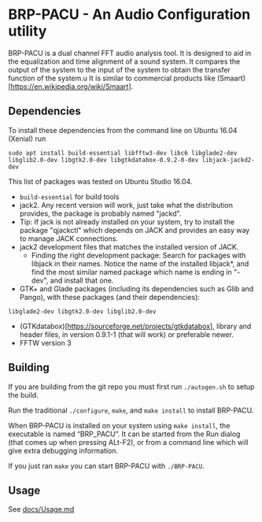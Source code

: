 # BRP-PACU - An Audio Configuration utility
BRP-PACU is a dual channel FFT audio analysis tool. It is designed to aid in the equalization and time alignment of a sound system. It compares the output of the system to the input of the system to obtain the transfer function of the system.u It is similar to commercial products like (Smaart)[https://en.wikipedia.org/wiki/Smaart].

## Dependencies
To install these dependencies from the command line on Ubuntu 16.04 (Xenial) run  
```
sudo apt install build-essential libfftw3-dev libc6 libglade2-dev libglib2.0-dev libgtk2.0-dev libgtkdatabox-0.9.2-0-dev libjack-jackd2-dev
```
This list of packages was tested on Ubuntu Studio 16.04.

* `build-essential` for build tools
* jack2. Any recent version will work, just take what the distribution provides, the package is probably named "jackd".  
 * Tip: If jack is not already installed on your system, try to install the package "qjackctl" which depends on JACK and provides an easy way to manage JACK connections.
* jack2 development files that matches the installed version of JACK.
  * Finding the right development package: Search for packages with libjack in their names. Notice the name of the installed libjack*, and find the most similar named package which name is ending in "-dev", and install that one.
* GTK+ and Glade packages (including its dependencies such as Glib and Pango), with these packages (and their dependencies):  
```
libglade2-dev libgtk2.0-dev libglib2.0-dev
```
* (GTKdatabox)[https://sourceforge.net/projects/gtkdatabox], library and header files, in version 0.9.1-1 (that will work) or preferable newer.
* FFTW version 3

## Building

If you are building from the git repo you must first run `./autogen.sh` to setup the build.

Run the traditional `./configure`, `make`, and `make install` to install BRP-PACU.

When BRP-PACU is installed on your system using `make install`, the executable is named “BRP_PACU”. It can be started from the Run dialog (that comes up when pressing ALt-F2), or from a command line which will give extra debugging information.

If you just ran `make` you can start BRP-PACU with `./BRP-PACU`.

## Usage
See [docs/Usage.md](docs/Usage.md)
